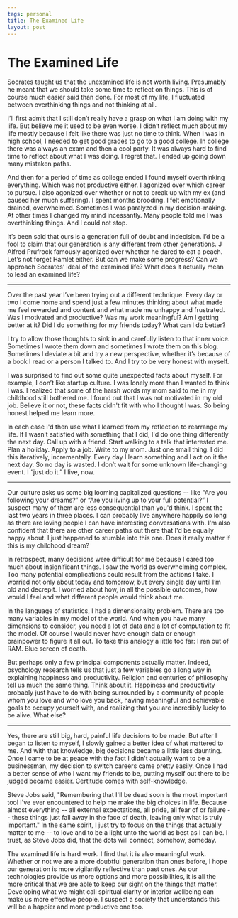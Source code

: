 ```yaml
--- 
tags: personal
title: The Examined Life
layout: post
---
```


# The Examined Life

Socrates taught us that the unexamined life is not worth living. Presumably he meant that we should take some time to reflect on things. This is of course much easier said than done. For most of my life, I fluctuated between overthinking things and not thinking at all.

I’ll first admit that I still don’t really have a grasp on what I am doing with my life. But believe me it used to be even worse. I didn’t reflect much about my life mostly because I felt like there was just no time to think. When I was in high school, I needed to get good grades to go to a good college. In college there was always an exam and then a cool party. It was always hard to find time to reflect about what I was doing. I regret that. I ended up going down many mistaken paths. 

And then for a period of time as college ended I found myself overthinking everything. Which was not productive either. I agonized over which career to pursue. I also agonized over whether or not to break up with my ex (and caused her much suffering). I spent months brooding. I felt emotionally drained, overwhelmed. Sometimes I was paralyzed in my decision-making. At other times I changed my mind incessantly. Many people told me I was overthinking things. And I could not stop. 

It’s been said that ours is a generation full of doubt and indecision. I’d be a fool to claim that our generation is any different from other generations. J Alfred Prufrock famously agonized over whether he dared to eat a peach. Let’s not forget Hamlet either. But can we make some progress? Can we approach Socrates’ ideal of the examined life? What does it actually mean to lead an examined life? 
	
-----------------------
	 
Over the past year I’ve been trying out a different technique. Every day or two I come home and spend just a few minutes thinking about what made me feel rewarded and content and what made me unhappy and frustrated. Was I motivated and productive? Was my work meaningful? Am I getting better at it? Did I do something for my friends today? What can I do better? 

I try to allow those thoughts to sink in and carefully listen to that inner voice. Sometimes I wrote them down and sometimes I wrote them on this blog. Sometimes I deviate a bit and try a new perspective, whether it’s because of a book I read or a person I talked to. And I try to be very honest with myself. 

I was surprised to find out some quite unexpected facts about myself. For example, I don’t like startup culture. I was lonely more than I wanted to think I was. I realized that some of the harsh words my mom said to me in my childhood still bothered me. I found out that I was not motivated in my old job. Believe it or not, these facts didn't fit with who I thought I was. So being honest helped me learn more. 

In each case I'd then use what I learned from my reflection to rearrange my life. If I wasn’t satisfied with something that I did, I'd do one thing differently the next day. Call up with a friend. Start walking to a talk that interested me. Plan a holiday. Apply to a job. Write to my mom. Just one small thing. I did this iteratively, incrementally. Every day I learn something and I act on it the next day. So no day is wasted. I don’t wait for some unknown life-changing event. I “just do it.” I live, now. 

-----------------------

Our culture asks us some big looming capitalized questions -- like "Are you following your dreams?” or “Are you living up to your full potential?” I suspect many of them are less consequential than you'd think. I spent the last two years in three places. I can probably live anywhere happily so long as there are loving people I can have interesting conversations with. I'm also confident that there are other career paths out there that I'd be equally happy about. I just happened to stumble into this one. Does it really matter if this is my childhood dream? 

In retrospect, many decisions were difficult for me because I cared too much about insignificant things. I saw the world as overwhelming complex. Too many potential complications could result from the actions I take. I worried not only about today and tomorrow, but every single day until I’m old and decrepit. I worried about how, in all the possible outcomes, how would I feel and what different people would think about me. 

In the language of statistics, I had a dimensionality problem. There are too many variables in my model of the world. And when you have many dimensions to consider, you need a lot of data and a lot of computation to fit the model. Of course I would never have enough data or enough brainpower to figure it all out. To take this analogy a little too far: I ran out of RAM. Blue screen of death. 

But perhaps only a few principal components actually matter. Indeed, psychology research tells us that just a few variables go a long way in explaining happiness and productivity. Religion and centuries of philosophy tell us much the same thing. Think about it. Happiness and productivity probably just have to do with being surrounded by a community of people whom you love and who love you back, having meaningful and achievable goals to occupy yourself with, and realizing that you are incredibly lucky to be alive. What else?  

-----------------------

Yes, there are still big, hard, painful life decisions to be made. But after I began to listen to myself, I slowly gained a better idea of what mattered to me. And with that knowledge, big decisions became a little less daunting. Once I came to be at peace with the fact I didn't actually want to be a businessman, my decision to switch careers came pretty easily. Once I had a better sense of who I want my friends to be, putting myself out there to be judged became easier. Certitude comes with self-knowledge. 

Steve Jobs said, "Remembering that I'll be dead soon is the most important tool I've ever encountered to help me make the big choices in life. Because almost everything -- all external expectations, all pride, all fear of   or failure -- these things just fall away in the face of death, leaving only what is truly important." In the same spirit, I just try to focus on the things that actually matter to me -- to love and to be a light unto the world as best as I can be. I trust, as Steve Jobs did, that the dots will connect, somehow, someday. 

The examined life is hard work. I find that it is also meaningful work. Whether or not we are a more doubtful generation than ones before, I hope our generation is more vigilantly reflective than past ones. As our technologies provide us more options and more possibilities, it is all the more critical that we are able to keep our sight on the things that matter. Developing what we might call spiritual clarity or interior wellbeing can make us more effective people. I suspect a society that understands this will be a happier and more productive one too. 
